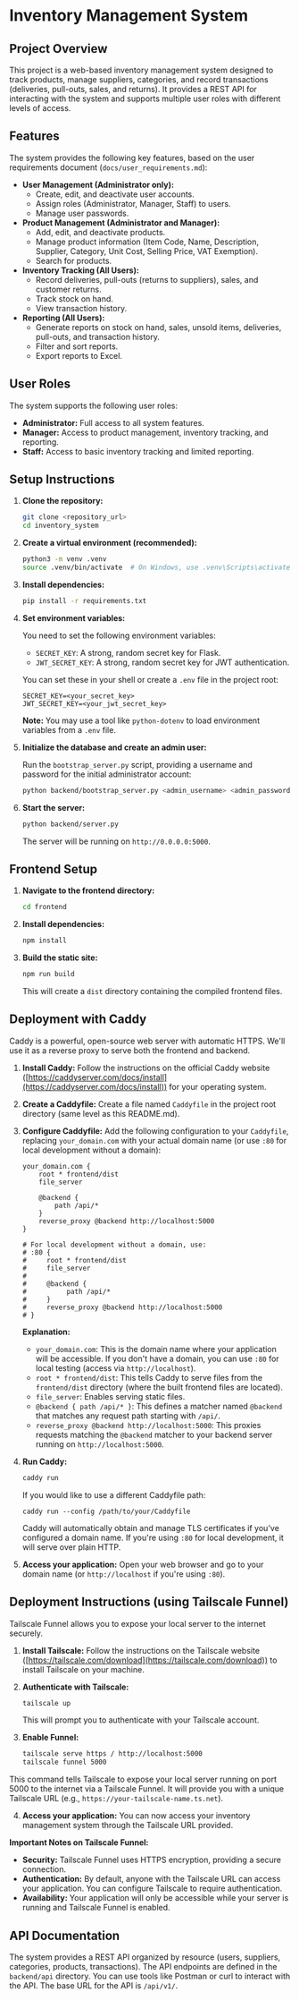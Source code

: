# Inventory Management System

## Project Overview

This project is a web-based inventory management system designed to track products, manage suppliers, categories, and record transactions (deliveries, pull-outs, sales, and returns). It provides a REST API for interacting with the system and supports multiple user roles with different levels of access.

## Features

The system provides the following key features, based on the user requirements document (`docs/user_requirements.md`):

*   **User Management (Administrator only):**
    *   Create, edit, and deactivate user accounts.
    *   Assign roles (Administrator, Manager, Staff) to users.
    *   Manage user passwords.
*   **Product Management (Administrator and Manager):**
    *   Add, edit, and deactivate products.
    *   Manage product information (Item Code, Name, Description, Supplier, Category, Unit Cost, Selling Price, VAT Exemption).
    *   Search for products.
*   **Inventory Tracking (All Users):**
    *   Record deliveries, pull-outs (returns to suppliers), sales, and customer returns.
    *   Track stock on hand.
    *   View transaction history.
*   **Reporting (All Users):**
    *   Generate reports on stock on hand, sales, unsold items, deliveries, pull-outs, and transaction history.
    *   Filter and sort reports.
    *   Export reports to Excel.

## User Roles

The system supports the following user roles:

*   **Administrator:** Full access to all system features.
*   **Manager:** Access to product management, inventory tracking, and reporting.
*   **Staff:** Access to basic inventory tracking and limited reporting.

## Setup Instructions

1.  **Clone the repository:**

    ```bash
    git clone <repository_url>
    cd inventory_system
    ```

2.  **Create a virtual environment (recommended):**

    ```bash
    python3 -m venv .venv
    source .venv/bin/activate  # On Windows, use .venv\Scripts\activate
    ```

3.  **Install dependencies:**

    ```bash
    pip install -r requirements.txt
    ```

4.  **Set environment variables:**

    You need to set the following environment variables:

    *   `SECRET_KEY`: A strong, random secret key for Flask.
    *   `JWT_SECRET_KEY`: A strong, random secret key for JWT authentication.

    You can set these in your shell or create a `.env` file in the project root:

    ```
    SECRET_KEY=<your_secret_key>
    JWT_SECRET_KEY=<your_jwt_secret_key>
    ```
     **Note:** You may use a tool like `python-dotenv` to load environment variables from a `.env` file.

5.  **Initialize the database and create an admin user:**

    Run the `bootstrap_server.py` script, providing a username and password for the initial administrator account:

    ```bash
    python backend/bootstrap_server.py <admin_username> <admin_password>
    ```

6.  **Start the server:**

    ```bash
    python backend/server.py
    ```

    The server will be running on `http://0.0.0.0:5000`.

## Frontend Setup

1.  **Navigate to the frontend directory:**

    ```bash
    cd frontend
    ```

2.  **Install dependencies:**

    ```bash
    npm install
    ```

3.  **Build the static site:**

    ```bash
    npm run build
    ```

    This will create a `dist` directory containing the compiled frontend files.

## Deployment with Caddy

Caddy is a powerful, open-source web server with automatic HTTPS. We'll use it as a reverse proxy to serve both the frontend and backend.

1.  **Install Caddy:** Follow the instructions on the official Caddy website ([https://caddyserver.com/docs/install](https://caddyserver.com/docs/install)) for your operating system.

2.  **Create a Caddyfile:** Create a file named `Caddyfile` in the project root directory (same level as this README.md).

3.  **Configure Caddyfile:** Add the following configuration to your `Caddyfile`, replacing `your_domain.com` with your actual domain name (or use `:80` for local development without a domain):

    ```caddy
    your_domain.com {
        root * frontend/dist
        file_server

        @backend {
            path /api/*
        }
        reverse_proxy @backend http://localhost:5000
    }

    # For local development without a domain, use:
    # :80 {
    #     root * frontend/dist
    #     file_server
    #
    #     @backend {
    #          path /api/*
    #     }
    #     reverse_proxy @backend http://localhost:5000
    # }
    ```

    **Explanation:**

    *   `your_domain.com`:  This is the domain name where your application will be accessible.  If you don't have a domain, you can use `:80` for local testing (access via `http://localhost`).
    *   `root * frontend/dist`:  This tells Caddy to serve files from the `frontend/dist` directory (where the built frontend files are located).
    *   `file_server`: Enables serving static files.
    *   `@backend { path /api/* }`: This defines a matcher named `@backend` that matches any request path starting with `/api/`.
    *   `reverse_proxy @backend http://localhost:5000`: This proxies requests matching the `@backend` matcher to your backend server running on `http://localhost:5000`.

4.  **Run Caddy:**

    ```bash
    caddy run
    ```
    If you would like to use a different Caddyfile path:
    ```
    caddy run --config /path/to/your/Caddyfile
    ```

    Caddy will automatically obtain and manage TLS certificates if you've configured a domain name.  If you're using `:80` for local development, it will serve over plain HTTP.

5.  **Access your application:**  Open your web browser and go to your domain name (or `http://localhost` if you're using `:80`).

## Deployment Instructions (using Tailscale Funnel)

Tailscale Funnel allows you to expose your local server to the internet securely.

1.  **Install Tailscale:** Follow the instructions on the Tailscale website ([https://tailscale.com/download](https://tailscale.com/download)) to install Tailscale on your machine.

2.  **Authenticate with Tailscale:**

    ```bash
    tailscale up
    ```

    This will prompt you to authenticate with your Tailscale account.

3.  **Enable Funnel:**

    ```bash
    tailscale serve https / http://localhost:5000
    tailscale funnel 5000
    ```

   This command tells Tailscale to expose your local server running on port 5000 to the internet via a Tailscale Funnel. It will provide you with a unique Tailscale URL (e.g., `https://your-tailscale-name.ts.net`).

4. **Access your application:** You can now access your inventory management system through the Tailscale URL provided.

**Important Notes on Tailscale Funnel:**

*   **Security:** Tailscale Funnel uses HTTPS encryption, providing a secure connection.
*   **Authentication:** By default, anyone with the Tailscale URL can access your application. You can configure Tailscale to require authentication.
*   **Availability:** Your application will only be accessible while your server is running and Tailscale Funnel is enabled.

## API Documentation

The system provides a REST API organized by resource (users, suppliers, categories, products, transactions). The API endpoints are defined in the `backend/api` directory. You can use tools like Postman or curl to interact with the API. The base URL for the API is `/api/v1/`.